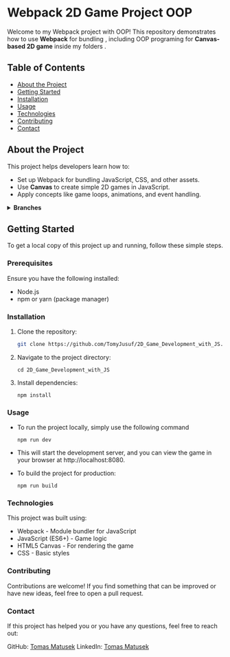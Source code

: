 # Webpack 2D Game Project OOP

Welcome to my Webpack project with OOP! This repository demonstrates how to use **Webpack** for bundling , including OOP programing for **Canvas-based 2D game** inside my folders .

## Table of Contents

- [About the Project](#about-the-project)
- [Getting Started](#getting-started)
- [Installation](#installation)
- [Usage](#usage)
- [Technologies](#technologies)
- [Contributing](#contributing)
- [Contact](#contact)

## About the Project

This project helps developers learn how to:

- Set up Webpack for bundling JavaScript, CSS, and other assets.
- Use **Canvas** to create simple 2D games in JavaScript.
- Apply concepts like game loops, animations, and event handling.

<details>
  <summary><strong>Branches</strong></summary>
  
  There are 3 main branches:

- **defaultInfo**  
  This branch contains the basic project information, configuration, and introduction files.

- **defaultSetting**  
  This branch includes the initial Webpack settings and configurations needed to bundle the assets.

- **defaultSettingCss**  
  This branch focuses on the setup for handling CSS in the Webpack configuration, with optimizations for styling.

Feel free to explore each branch to see how the game works while learning Webpack's role in managing project assets!

</details>

## Getting Started

To get a local copy of this project up and running, follow these simple steps.

### Prerequisites

Ensure you have the following installed:

- Node.js
- npm or yarn (package manager)

### Installation

1. Clone the repository:

   ```bash
   git clone https://github.com/TomyJusuf/2D_Game_Development_with_JS.git
   ```

2. Navigate to the project directory:

   ```
   cd 2D_Game_Development_with_JS
   ```

3. Install dependencies:

   ```
   npm install
   ```

### Usage

- To run the project locally, simply use the following command

  ```
  npm run dev
  ```

- This will start the development server, and you can view the game in your browser at http://localhost:8080.
  <br>
- To build the project for production:
  ```
  npm run build
  ```

### Technologies

This project was built using:

- Webpack - Module bundler for JavaScript
- JavaScript (ES6+) - Game logic
- HTML5 Canvas - For rendering the game
- CSS - Basic styles

### Contributing

Contributions are welcome! If you find something that can be improved or have new ideas, feel free to open a pull request.

### Contact

If this project has helped you or you have any questions, feel free to reach out:

GitHub: [Tomas Matusek](https://github.com/TomyJusuf/)
LinkedIn: [Tomas Matusek ](https://www.linkedin.com/in/tomas-matusek/)
